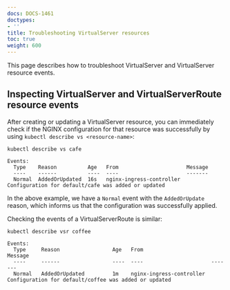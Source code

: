 ```yaml
---
docs: DOCS-1461
doctypes:
- ''
title: Troubleshooting VirtualServer resources
toc: true
weight: 600
---
```


This page describes how to troubleshoot VirtualServer and VirtualServer resource events.

## Inspecting VirtualServer and VirtualServerRoute resource events

After creating or updating a VirtualServer resource, you can immediately check if the NGINX configuration for that resource was successfully by using `kubectl describe vs <resource-name>`:

```shell
kubectl describe vs cafe
```
```shell
Events:
  Type    Reason          Age   From                      Message
  ----    ------          ----  ----                      -------
  Normal  AddedOrUpdated  16s   nginx-ingress-controller  Configuration for default/cafe was added or updated
```

In the above example, we have a `Normal` event with the `AddedOrUpdate` reason, which informs us that the configuration was successfully applied.

Checking the events of a VirtualServerRoute is similar:

```shell
kubectl describe vsr coffee
```
```shell
Events:
  Type     Reason                 Age   From                      Message
  ----     ------                 ----  ----                      -------
  Normal   AddedOrUpdated         1m    nginx-ingress-controller  Configuration for default/coffee was added or updated
```

